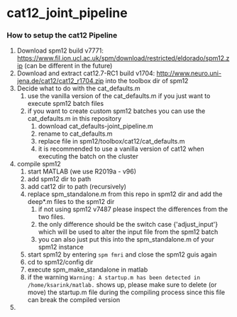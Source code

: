 # cat12_joint_pipeline

### How to setup the cat12 Pipeline
1. Download spm12 build v7771: https://www.fil.ion.ucl.ac.uk/spm/download/restricted/eldorado/spm12.zip (can be different in the future)
2. Download and extract cat12.7-RC1 build v1704: http://www.neuro.uni-jena.de/cat12/cat12_r1704.zip into the toolbox dir of spm12
3. Decide what to do with the cat_defaults.m
   1. use the vanilla version of the cat_defaults.m if you just want to execute spm12 batch files
   2. if you want to create custom spm12 batches you can use the cat_defaults.m in this repository
      1. download cat_defaults-joint_pipeline.m 
      2. rename to cat_defaults.m
      3. replace file in spm12/toolbox/cat12/cat_defaults.m
      4. it is recommended to use a vanilla version of cat12 when executing the batch on the cluster
4. compile spm12
   1. start MATLAB (we use R2019a - v96)
   2. add spm12 dir to path
   3. add cat12 dir to path (recursively)
   4. replace spm_standalone.m from this repo in spm12 dir and add the deep*.m files to the spm12 dir
      1. if not using spm12 v7487 please inspect the differences from the two files. 
      2. the only difference should be the switch case {'adjust_input'} which will be used to alter the input file from the spm12 batch
      3. you can also just put this into the spm_standalone.m of your spm12 instance
   5. start spm12 by entering `spm fmri` and close the spm12 guis again
   6. cd to spm12/config dir
   7. execute spm_make_standalone in matlab
   8. if the warning `Warning: A startup.m has been detected in /home/ksarink/matlab.` shows up, please make sure to delete (or move) the startup.m file during the compiling process since this file can break the compiled version
5. 
